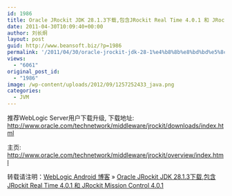 ```yaml
---
id: 1986
title: Oracle JRockit JDK 28.1.3下载,包含JRockit Real Time 4.0.1 和 JRockit Mission Control 4.0.1
date: 2011-04-30T10:09:40+00:00
author: 刘长炯
layout: post
guid: http://www.beansoft.biz/?p=1986
permalink: '/2011/04/30/oracle-jrockit-jdk-28-1%e4%b8%8b%e8%bd%bd%e5%8c%85%e5%90%abjrockit-real-time-4-0-1-%e5%92%8c-jrockit-mission-control-4-0-1/'
views:
  - "6061"
original_post_id:
  - "1986"
image: /wp-content/uploads/2012/09/1257252433_java.png
categories:
  - JVM
---
```

推荐WebLogic Server用户下载升级, 下载地址: <http://www.oracle.com/technetwork/middleware/jrockit/downloads/index.html>

主页: <http://www.oracle.com/technetwork/middleware/jrockit/overview/index.html>

转载请注明：[WebLogic Android 博客](http://www.beansoft.biz) &raquo; [Oracle JRockit JDK 28.1.3下载,包含JRockit Real Time 4.0.1 和 JRockit Mission Control 4.0.1](http://www.beansoft.biz/2011/04/30/oracle-jrockit-jdk-28-1%e4%b8%8b%e8%bd%bd%e5%8c%85%e5%90%abjrockit-real-time-4-0-1-%e5%92%8c-jrockit-mission-control-4-0-1/)